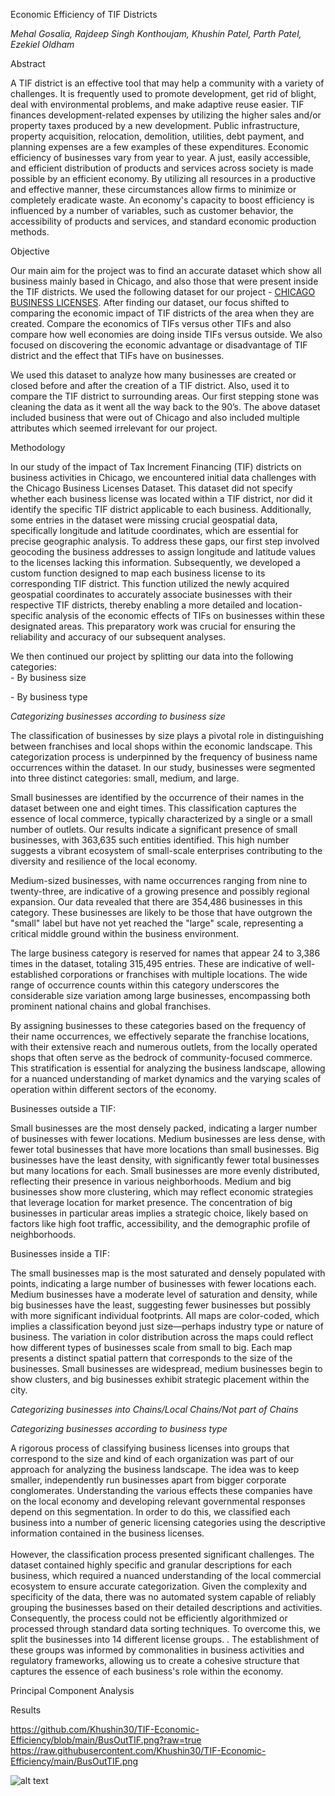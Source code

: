 Economic Efficiency of TIF Districts

_Mehal Gosalia, Rajdeep Singh Konthoujam, Khushin Patel, Parth Patel, Ezekiel Oldham_

Abstract

A TIF district is an effective tool that may help a community with a variety of challenges. It is frequently used to promote development, get rid of blight, deal with environmental problems, and make adaptive reuse easier. TIF finances development-related expenses by utilizing the higher sales and/or property taxes produced by a new development. Public infrastructure, property acquisition, relocation, demolition, utilities, debt payment, and planning expenses are a few examples of these expenditures. Economic efficiency of businesses vary from year to year. A just, easily accessible, and efficient distribution of products and services across society is made possible by an efficient economy. By utilizing all resources in a productive and effective manner, these circumstances allow firms to minimize or completely eradicate waste. An economy's capacity to boost efficiency is influenced by a number of variables, such as customer behavior, the accessibility of products and services, and standard economic production methods.

Objective

Our main aim for the project was to find an accurate dataset which show all business mainly based in Chicago, and also those that were present inside the TIF districts. We used the following dataset for our project - [CHICAGO BUSINESS LICENSES](https://data.cityofchicago.org/Community-Economic-Development/Business-Licenses/r5kz-chrr/about_data). After finding our dataset, our focus shifted to comparing the economic impact of TIF districts of the area when they are created. Compare the economics of TIFs versus other TIFs and also compare how well economies are doing inside TIFs versus outside. We also focused on discovering the economic advantage or disadvantage of TIF district and the effect that TIFs have on businesses.

We used this dataset to analyze how many businesses are created or closed before and after the creation of a TIF district. Also, used it to compare the TIF district to surrounding areas. Our first stepping stone was cleaning the data as it went all the way back to the 90’s. The above dataset included business that were out of Chicago and also included multiple attributes which seemed irrelevant for our project.

Methodology

In our study of the impact of Tax Increment Financing (TIF) districts on business activities in Chicago, we encountered initial data challenges with the Chicago Business Licenses Dataset. This dataset did not specify whether each business license was located within a TIF district, nor did it identify the specific TIF district applicable to each business. Additionally, some entries in the dataset were missing crucial geospatial data, specifically longitude and latitude coordinates, which are essential for precise geographic analysis. To address these gaps, our first step involved geocoding the business addresses to assign longitude and latitude values to the licenses lacking this information. Subsequently, we developed a custom function designed to map each business license to its corresponding TIF district. This function utilized the newly acquired geospatial coordinates to accurately associate businesses with their respective TIF districts, thereby enabling a more detailed and location-specific analysis of the economic effects of TIFs on businesses within these designated areas. This preparatory work was crucial for ensuring the reliability and accuracy of our subsequent analyses.

We then continued our project by splitting our data into the following categories:  
\- By business size

\- By business type

_Categorizing businesses according to business size_

The classification of businesses by size plays a pivotal role in distinguishing between franchises and local shops within the economic landscape. This categorization process is underpinned by the frequency of business name occurrences within the dataset. In our study, businesses were segmented into three distinct categories: small, medium, and large.

Small businesses are identified by the occurrence of their names in the dataset between one and eight times. This classification captures the essence of local commerce, typically characterized by a single or a small number of outlets. Our results indicate a significant presence of small businesses, with 363,635 such entities identified. This high number suggests a vibrant ecosystem of small-scale enterprises contributing to the diversity and resilience of the local economy.

Medium-sized businesses, with name occurrences ranging from nine to twenty-three, are indicative of a growing presence and possibly regional expansion. Our data revealed that there are 354,486 businesses in this category. These businesses are likely to be those that have outgrown the "small" label but have not yet reached the "large" scale, representing a critical middle ground within the business environment.

The large business category is reserved for names that appear 24 to 3,386 times in the dataset, totaling 315,495 entries. These are indicative of well-established corporations or franchises with multiple locations. The wide range of occurrence counts within this category underscores the considerable size variation among large businesses, encompassing both prominent national chains and global franchises.

By assigning businesses to these categories based on the frequency of their name occurrences, we effectively separate the franchise locations, with their extensive reach and numerous outlets, from the locally operated shops that often serve as the bedrock of community-focused commerce. This stratification is essential for analyzing the business landscape, allowing for a nuanced understanding of market dynamics and the varying scales of operation within different sectors of the economy.

Businesses outside a TIF:



Small businesses are the most densely packed, indicating a larger number of businesses with fewer locations. Medium businesses are less dense, with fewer total businesses that have more locations than small businesses. Big businesses have the least density, with significantly fewer total businesses but many locations for each. Small businesses are more evenly distributed, reflecting their presence in various neighborhoods. Medium and big businesses show more clustering, which may reflect economic strategies that leverage location for market presence. The concentration of big businesses in particular areas implies a strategic choice, likely based on factors like high foot traffic, accessibility, and the demographic profile of neighborhoods.

Businesses inside a TIF:



The small businesses map is the most saturated and densely populated with points, indicating a large number of businesses with fewer locations each. Medium businesses have a moderate level of saturation and density, while big businesses have the least, suggesting fewer businesses but possibly with more significant individual footprints. All maps are color-coded, which implies a classification beyond just size—perhaps industry type or nature of business. The variation in color distribution across the maps could reflect how different types of businesses scale from small to big. Each map presents a distinct spatial pattern that corresponds to the size of the businesses. Small businesses are widespread, medium businesses begin to show clusters, and big businesses exhibit strategic placement within the city.

_Categorizing businesses into Chains/Local Chains/Not part of Chains_

_Categorizing businesses according to business type_

A rigorous process of classifying business licenses into groups that correspond to the size and kind of each organization was part of our approach for analyzing the business landscape. The idea was to keep smaller, independently run businesses apart from bigger corporate conglomerates. Understanding the various effects these companies have on the local economy and developing relevant governmental responses depend on this segmentation. In order to do this, we classified each business into a number of generic licensing categories using the descriptive information contained in the business licenses.  
<br/>However, the classification process presented significant challenges. The dataset contained highly specific and granular descriptions for each business, which required a nuanced understanding of the local commercial ecosystem to ensure accurate categorization. Given the complexity and specificity of the data, there was no automated system capable of reliably grouping the businesses based on their detailed descriptions and activities. Consequently, the process could not be efficiently algorithmized or processed through standard data sorting techniques. To overcome this, we split the businesses into 14 different license groups. . The establishment of these groups was informed by commonalities in business activities and regulatory frameworks, allowing us to create a cohesive structure that captures the essence of each business's role within the economy.

Principal Component Analysis

Results

https://github.com/Khushin30/TIF-Economic-Efficiency/blob/main/BusOutTIF.png?raw=true
https://raw.githubusercontent.com/Khushin30/TIF-Economic-Efficiency/main/BusOutTIF.png



![alt text]([https://github.com/Khushin30/TIF-Economic-Efficiency/blob/main/BusOutTIF.png?raw=true])
